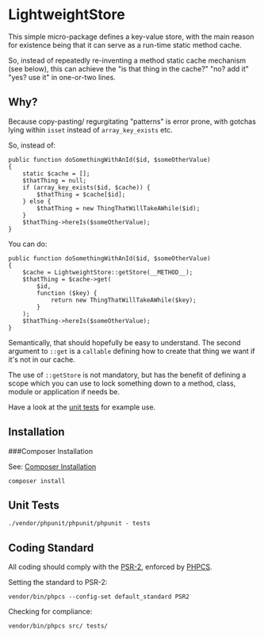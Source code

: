 LightweightStore
================

This simple micro-package defines a key-value store, with the main reason for existence being that it can serve as a run-time static method cache.

So, instead of repeatedly re-inventing a method static cache mechanism (see below), this can achieve the "is that thing in the cache?" "no? add it" "yes? use it" in one-or-two lines.

Why?
----

Because copy-pasting/ regurgitating "patterns" is error prone, with gotchas lying within `isset` instead of `array_key_exists` etc.

So, instead of:

    public function doSomethingWithAnId($id, $someOtherValue)
    {
        static $cache = [];
        $thatThing = null;
        if (array_key_exists($id, $cache)) {
            $thatThing = $cache[$id];
        } else {
            $thatThing = new ThingThatWillTakeAWhile($id);
        }
        $thatThing->hereIs($someOtherValue);
    }

You can do:

    public function doSomethingWithAnId($id, $someOtherValue)
    {
        $cache = LightweightStore::getStore(__METHOD__);
        $thatThing = $cache->get(
            $id,
            function ($key) {
                return new ThingThatWillTakeAWhile($key);
            }
        );
        $thatThing->hereIs($someOtherValue);
    }

Semantically, that should hopefully be easy to understand. The second argument to `::get` is a `callable` defining how to create that thing we want if it's not in our cache.

The use of `::getStore` is not mandatory, but has the benefit of defining a scope which you can use to lock something down to a method, class, module or application if needs be.

Have a look at the [unit tests](/tests/agutils/LightweightStoreTest.php) for example use.

Installation
-------------

###Composer Installation

See: [Composer Installation](https://getcomposer.org/download/)

    composer install

Unit Tests
----------

    ./vendor/phpunit/phpunit/phpunit - tests


Coding Standard
---------------

All coding should comply with the [PSR-2](https://github.com/php-fig/fig-standards/blob/master/accepted/PSR-2-coding-style-guide.md), enforced by [PHPCS](https://github.com/squizlabs/PHP_CodeSniffer).

Setting the standard to PSR-2:

    vendor/bin/phpcs --config-set default_standard PSR2

Checking for compliance:

    vendor/bin/phpcs src/ tests/


